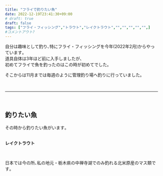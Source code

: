 ```yaml
---
title: "フライで釣りたい魚"
date: 2022-12-19T23:41:30+09:00
# draft: true
draft: false
tags: ["フライ・フィッシング","トラウト","レイクトラウト","","","","","",]
#コメントアウト?
---
```


自分は趣味として釣り､特にフライ・フィッシングを今年(2022年2月)からやっています｡  
道具自体は3年ほど前に入手しましたが､  
初めてフライで魚を釣ったのはこの時が初めてでした｡

そこからは11月までは毎週のように管理釣り場へ釣りに行っていました｡

&nbsp;

--- 

&nbsp;

<!--more-->

## 釣りたい魚
その時から釣りたい魚がいます｡   
&nbsp;

**レイクトラウト**

&nbsp;

日本では今の所､私の地元・栃木県の中禅寺湖でのみ釣れる北米原産のマス類です｡
<!--コメントアウト-->
<!--more-->
<!-- 

空白を入れたい時に使う
&nbsp;

-->